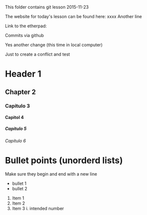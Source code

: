 This folder contains git lesson 2015-11-23

The website for today's lesson can be found here: xxxx
Another line

Link to the etherpad: 

Commits via github

Yes another change (this time in local computer)

Just to create a conflict and test

# Header 1
## Chapter 2
### Capitulo 3
#### Capitol 4
##### Capitulo 5
###### Capitulo 6

# Bullet points (unorderd lists)
Make sure they begin and end with a new line

- bullet 1
- bullet 2

1. Item 1
2. Item 2
3. Item 3
  i. intended number

